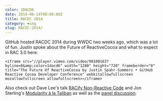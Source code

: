 ```yaml
---
color: 1DACD6
date: 2014-06-14T00:00:00Z
title: RACDC 2014
category: ❤ing
slug: RACDC-2014/
---
```


GitHub hosted RACDC 2014 during WWDC two weeks ago, which was a lot of fun.
Justin spoke about the Future of ReactiveCocoa and what to expect in RAC 3.0
here:

<div class="embed video vimeo">
    <style type="text/css" scoped>
        .embed:after {
            padding-top: 56.25% !important;
        }
    </style>

    <iframe src="//player.vimeo.com/video/98100163?byline=0&amp;color=1dacd6" width="1280" height="720" frameborder="0" title="The Future Of ReactiveCocoa by Justin Spahr-Summers • GitHub Reactive Cocoa Developer Conference" webkitallowfullscreen mozallowfullscreen allowfullscreen></iframe>
</div>

Also check out Dave Lee's talk [RACify Non-Reactive Code][dave] and Jon
Sterling's [Modularity à la Taliban](jon) as well as the [panel
discussion][panel].

[dave]: https://vimeo.com/album/2916562/video/98100161
[jon]: https://vimeo.com/album/2916562/video/98100160
[panel]: https://vimeo.com/album/2916562/video/98100162
